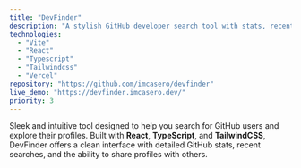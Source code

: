 ```yaml
---
title: "DevFinder"
description: "A stylish GitHub developer search tool with stats, recent searches, and profile sharing."
technologies:
  - "Vite"
  - "React"
  - "Typescript"
  - "Tailwindcss"
  - "Vercel"
repository: "https://github.com/imcasero/devfinder"
live_demo: "https://devfinder.imcasero.dev/"
priority: 3
---
```


Sleek and intuitive tool designed to help you search for GitHub users and explore their profiles. Built with **React**, **TypeScript**, and **TailwindCSS**, DevFinder offers a clean interface with detailed GitHub stats, recent searches, and the ability to share profiles with others.
